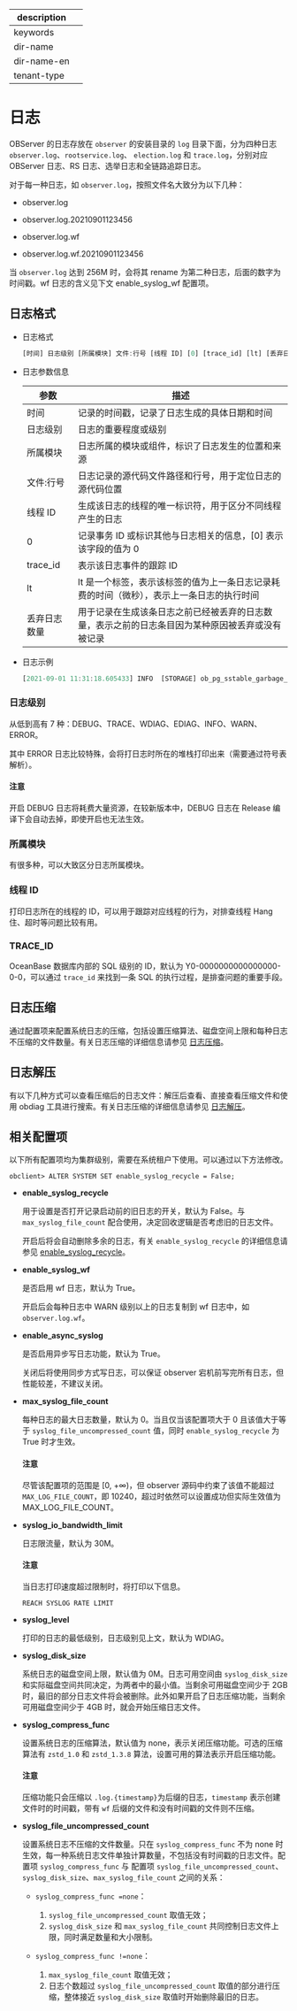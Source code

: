 |description||
|---|---|
|keywords||
|dir-name||
|dir-name-en||
|tenant-type||

# 日志

OBServer 的日志存放在 `observer` 的安装目录的 `log` 目录下面，分为四种日志 `observer.log`、`rootservice.log`、 `election.log` 和 `trace.log`，分别对应 OBServer 日志、RS 日志、选举日志和全链路追踪日志。

对于每一种日志，如 `observer.log`，按照文件名大致分为以下几种：

* observer.log

* observer.log.20210901123456

* observer.log.wf

* observer.log.wf.20210901123456

当 `observer.log` 达到 256M 时，会将其 rename 为第二种日志，后面的数字为时间戳。wf 日志的含义见下文 enable_syslog_wf 配置项。

## 日志格式

* 日志格式

  ```javascript
  [时间] 日志级别 [所属模块] 文件:行号 [线程 ID] [0] [trace_id] [lt] [丢弃日志数量]
  ```

* 日志参数信息

  | 参数 | 描述 |
  | -----|-----|
  | 时间     | 记录的时间戳，记录了日志生成的具体日期和时间 |
  | 日志级别 | 日志的重要程度或级别 |
  | 所属模块 | 日志所属的模块或组件，标识了日志发生的位置和来源 |
  | 文件:行号 |日志记录的源代码文件路径和行号，用于定位日志的源代码位置 |
  | 线程 ID  | 生成该日志的线程的唯一标识符，用于区分不同线程产生的日志 |
  | 0        | 记录事务 ID 或标识其他与日志相关的信息，[0] 表示该字段的值为 0 |
  | trace_id |  表示该日志事件的跟踪 ID |
  | lt       | lt 是一个标签，表示该标签的值为上一条日志记录耗费的时间（微秒），表示上一条日志的执行时间 |
  | 丢弃日志数量 | 用于记录在生成该条日志之前已经被丢弃的日志数量，表示之前的日志条目因为某种原因被丢弃或没有被记录 |

* 日志示例

  ```javascript
  [2021-09-01 11:31:18.605433] INFO  [STORAGE] ob_pg_sstable_garbage_collector.cpp:170 [38715][0][Y0-0000000000000000-0-0] [lt=15] [dc=0] do one gc free sstable by queue(ret=0, free sstable cnt=0)
  ```

### 日志级别

从低到高有 7 种：DEBUG、TRACE、WDIAG、EDIAG、INFO、WARN、ERROR。

其中 ERROR 日志比较特殊，会将打日志时所在的堆栈打印出来（需要通过符号表解析）。

<main id="notice" type='notice'>
  <h4>注意</h4>
  <p>开启 DEBUG 日志将耗费大量资源，在较新版本中，DEBUG 日志在 Release 编译下会自动去掉，即使开启也无法生效。</p>
</main>

### 所属模块

有很多种，可以大致区分日志所属模块。

### 线程 ID

打印日志所在的线程的 ID，可以用于跟踪对应线程的行为，对排查线程 Hang 住、超时等问题比较有用。

### TRACE_ID

OceanBase 数据库内部的 SQL 级别的 ID，默认为 Y0-0000000000000000-0-0，可以通过 `trace_id` 来找到一条 SQL 的执行过程，是排查问题的重要手段。

## 日志压缩

通过配置项来配置系统日志的压缩，包括设置压缩算法、磁盘空间上限和每种日志不压缩的文件数量。有关日志压缩的详细信息请参见 [日志压缩](../../../600.manage/800.logging/450.log-compression-and-decompression.md)。

## 日志解压

有以下几种方式可以查看压缩后的日志文件：解压后查看、直接查看压缩文件和使用 obdiag 工具进行搜索。有关日志压缩的详细信息请参见 [日志解压](../../../600.manage/800.logging/450.log-compression-and-decompression.md)。

## 相关配置项

以下所有配置项均为集群级别，需要在系统租户下使用。可以通过以下方法修改。

```shell
obclient> ALTER SYSTEM SET enable_syslog_recycle = False;
```

* **enable_syslog_recycle**

  用于设置是否打开记录启动前的旧日志的开关，默认为 False。与 `max_syslog_file_count` 配合使用，决定回收逻辑是否考虑旧的日志文件。

  开启后将会自动删除多余的日志，有关 `enable_syslog_recycle` 的详细信息请参见 [enable_syslog_recycle](../../800.configuration-items-and-system-variables/100.system-configuration-items/300.cluster-level-configuration-items/9000.enable_syslog_recycle.md)。
  
* **enable_syslog_wf**

  是否启用 wf 日志，默认为 True。

  开启后会每种日志中 WARN 级别以上的日志复制到 wf 日志中，如 `observer.log.wf`。
  
* **enable_async_syslog**

  是否启用异步写日志功能，默认为 True。

  关闭后将使用同步方式写日志，可以保证 observer 宕机前写完所有日志，但性能较差，不建议关闭。
  
* **max_syslog_file_count**

  每种日志的最大日志数量，默认为 0。当且仅当该配置项大于 0 且该值大于等于 `syslog_file_uncompressed_count` 值，同时 `enable_syslog_recycle` 为 True 时才生效。

  <main id="notice" type='notice'>
    <h4>注意</h4>
    <p>尽管该配置项的范围是 [0, +∞)，但 observer 源码中约束了该值不能超过 <code>MAX_LOG_FILE_COUNT</code>，即 10240，超过时依然可以设置成功但实际生效值为 MAX_LOG_FILE_COUNT。</p>
  </main>

* **syslog_io_bandwidth_limit**

  日志限流量，默认为 30M。

  <main id="notice" type='notice'>
    <h4>注意</h4>
    <p>当日志打印速度超过限制时，将打印以下信息。</p>
  </main>

  ```shell
  REACH SYSLOG RATE LIMIT
  ```

* **syslog_level**

  打印的日志的最低级别，日志级别见上文，默认为 WDIAG。
  
* **syslog_disk_size**

  系统日志的磁盘空间上限，默认值为 0M。日志可用空间由 `syslog_disk_size` 和实际磁盘空间共同决定，为两者中的最小值。当剩余可用磁盘空间少于 2GB 时，最旧的部分日志文件将会被删除。此外如果开启了日志压缩功能，当剩余可用磁盘空间少于 4GB 时，就会开始压缩日志文件。

* **syslog_compress_func**

  设置系统日志的压缩算法，默认值为 none，表示关闭压缩功能。可选的压缩算法有 `zstd_1.0` 和 `zstd_1.3.8` 算法，设置可用的算法表示开启压缩功能。

  <main id="notice" type='notice'>
    <h4>注意</h4>
    <p>压缩功能只会压缩以 <code>.log.{timestamp}</code>为后缀的日志，<code>timestamp</code> 表示创建文件时的时间戳，带有 <code>wf</code> 后缀的文件和没有时间戳的文件则不压缩。</p>
  </main>

* **syslog_file_uncompressed_count**

  设置系统日志不压缩的文件数量。只在 `syslog_compress_func` 不为 none 时生效，每一种系统日志文件单独计算数量，不包括没有时间戳的日志文件。配置项 `syslog_compress_func` 与 配置项 `syslog_file_uncompressed_count`、`syslog_disk_size`、`max_syslog_file_count` 之间的关系：

  * `syslog_compress_func =none`：

    1. `syslog_file_uncompressed_count` 取值无效；
    2. `syslog_disk_size` 和 `max_syslog_file_count` 共同控制日志文件上限，同时满足数量和大小限制。

  * `syslog_compress_func !=none`：

    1. `max_syslog_file_count` 取值无效；
    2. 日志个数超过 `syslog_file_uncompressed_count` 取值的部分进行压缩，整体接近 `syslog_disk_size` 取值时开始删除最旧的日志。
